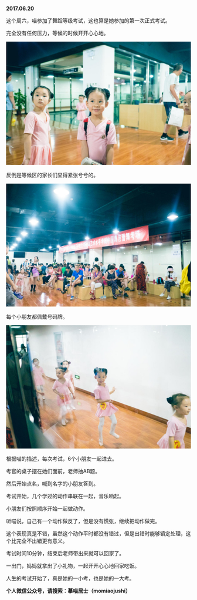 
          
            
**2017.06.20**

这个周六，喵参加了舞蹈等级考试，这也算是她参加的第一次正式考试。

完全没有任何压力，等候的时候开开心心地。




![](img/51001-789711c67db2cb17.jpg)




反倒是等候区的家长们显得紧张兮兮的。




![](img/51001-5e42f0996118fffa.jpg)




每个小朋友都佩戴号码牌。




![](img/51001-12d367bd42d29de3.jpg)




根据喵的描述，每次考试，6个小朋友一起进去。

考官的桌子摆在她们面前，老师抽AB题。

然后开始点名，喊到名字的小朋友答到。

考试开始，几个学过的动作串联在一起，音乐响起。

小朋友们按照顺序开始一起做动作。

听喵说，自己有一个动作做反了，但是没有慌张，继续把动作做完。

这个表现真是不错，虽然这个动作平时都没有错过，但是出错时能够镇定处理，这个比完全不出错更有意义。

考试时间10分钟，结束后老师带出来就可以回家了。

一出门，妈妈就拿出了小礼物，一起开开心心地回家吃饭。

人生的考试开始了，真是她的一小考，也是她的一大考。


**个人微信公众号，请搜索：摹喵居士（momiaojushi）**

          
        